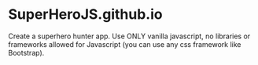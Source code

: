 # SuperHeroJS.github.io
Create a superhero hunter app. Use ONLY vanilla javascript, no libraries or frameworks allowed for Javascript (you can use any css framework like Bootstrap).
